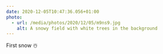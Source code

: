 ```yaml
---
date: 2020-12-05T10:47:36.056+01:00
photo:
  - url: /media/photos/2020/12/05/m9ns9.jpg
    alt: A snowy field with white trees in the background
---
```

First snow ☃️
